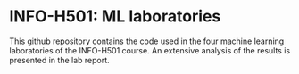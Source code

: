 # INFO-H501: ML laboratories


This github repository contains the code used in the four machine learning laboratories of the INFO-H501 course. 
An extensive analysis of the results is presented in the lab report.

